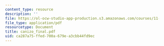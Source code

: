 ```yaml
---
content_type: resource
description: ''
file: https://ol-ocw-studio-app-production.s3.amazonaws.com/courses/11-947-new-century-cities-real-estate-digital-technology-and-design-fall-2004/ca287a75ffed700a679ea3cbb44fd9ec_canizo_final.pdf
file_type: application/pdf
resourcetype: Document
title: canizo_final.pdf
uid: ca287a75-ffed-700a-679e-a3cbb44fd9ec
---
```

